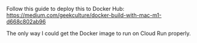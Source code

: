 Follow this guide to deploy this to Docker Hub: https://medium.com/geekculture/docker-build-with-mac-m1-d668c802ab96

The only way I could get the Docker image to run on Cloud Run properly. 
